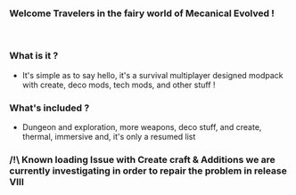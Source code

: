 ### Welcome Travelers in the fairy world of Mecanical Evolved !
 

### What is it ?
- It's simple as to say hello, it's a survival multiplayer designed modpack with create, deco mods, tech mods, and other stuff !
 
### What's included ?
- Dungeon and exploration, more weapons, deco stuff, and create, thermal, immersive and, it's only a resumed list

 ### /!\ Known loading Issue with Create craft & Additions we are currently investigating in order to repair the problem in release VIII
